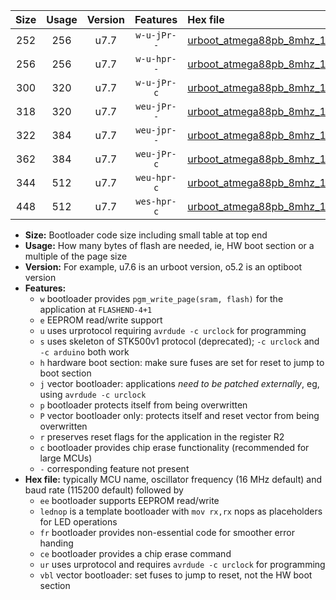 |Size|Usage|Version|Features|Hex file|
|:-:|:-:|:-:|:-:|:--|
|252|256|u7.7|`w-u-jPr--`|[urboot_atmega88pb_8mhz_19200bps_lednop_ur_vbl.hex](https://raw.githubusercontent.com/stefanrueger/urboot.hex/main/mcus/atmega88pb/fcpu_8mhz/19200_bps/urboot_atmega88pb_8mhz_19200bps_lednop_ur_vbl.hex)|
|256|256|u7.7|`w-u-hpr--`|[urboot_atmega88pb_8mhz_19200bps_lednop_fr_ur.hex](https://raw.githubusercontent.com/stefanrueger/urboot.hex/main/mcus/atmega88pb/fcpu_8mhz/19200_bps/urboot_atmega88pb_8mhz_19200bps_lednop_fr_ur.hex)|
|300|320|u7.7|`w-u-jPr-c`|[urboot_atmega88pb_8mhz_19200bps_lednop_fr_ce_ur_vbl.hex](https://raw.githubusercontent.com/stefanrueger/urboot.hex/main/mcus/atmega88pb/fcpu_8mhz/19200_bps/urboot_atmega88pb_8mhz_19200bps_lednop_fr_ce_ur_vbl.hex)|
|318|320|u7.7|`weu-jPr--`|[urboot_atmega88pb_8mhz_19200bps_ee_lednop_ur_vbl.hex](https://raw.githubusercontent.com/stefanrueger/urboot.hex/main/mcus/atmega88pb/fcpu_8mhz/19200_bps/urboot_atmega88pb_8mhz_19200bps_ee_lednop_ur_vbl.hex)|
|322|384|u7.7|`weu-jpr--`|[urboot_atmega88pb_8mhz_19200bps_ee_lednop_fr_ur_vbl.hex](https://raw.githubusercontent.com/stefanrueger/urboot.hex/main/mcus/atmega88pb/fcpu_8mhz/19200_bps/urboot_atmega88pb_8mhz_19200bps_ee_lednop_fr_ur_vbl.hex)|
|362|384|u7.7|`weu-jPr-c`|[urboot_atmega88pb_8mhz_19200bps_ee_lednop_fr_ce_ur_vbl.hex](https://raw.githubusercontent.com/stefanrueger/urboot.hex/main/mcus/atmega88pb/fcpu_8mhz/19200_bps/urboot_atmega88pb_8mhz_19200bps_ee_lednop_fr_ce_ur_vbl.hex)|
|344|512|u7.7|`weu-hpr-c`|[urboot_atmega88pb_8mhz_19200bps_ee_lednop_fr_ce_ur.hex](https://raw.githubusercontent.com/stefanrueger/urboot.hex/main/mcus/atmega88pb/fcpu_8mhz/19200_bps/urboot_atmega88pb_8mhz_19200bps_ee_lednop_fr_ce_ur.hex)|
|448|512|u7.7|`wes-hpr-c`|[urboot_atmega88pb_8mhz_19200bps_ee_lednop_fr_ce.hex](https://raw.githubusercontent.com/stefanrueger/urboot.hex/main/mcus/atmega88pb/fcpu_8mhz/19200_bps/urboot_atmega88pb_8mhz_19200bps_ee_lednop_fr_ce.hex)|

- **Size:** Bootloader code size including small table at top end
- **Usage:** How many bytes of flash are needed, ie, HW boot section or a multiple of the page size
- **Version:** For example, u7.6 is an urboot version, o5.2 is an optiboot version
- **Features:**
  + `w` bootloader provides `pgm_write_page(sram, flash)` for the application at `FLASHEND-4+1`
  + `e` EEPROM read/write support
  + `u` uses urprotocol requiring `avrdude -c urclock` for programming
  + `s` uses skeleton of STK500v1 protocol (deprecated); `-c urclock` and `-c arduino` both work
  + `h` hardware boot section: make sure fuses are set for reset to jump to boot section
  + `j` vector bootloader: applications *need to be patched externally*, eg, using `avrdude -c urclock`
  + `p` bootloader protects itself from being overwritten
  + `P` vector bootloader only: protects itself and reset vector from being overwritten
  + `r` preserves reset flags for the application in the register R2
  + `c` bootloader provides chip erase functionality (recommended for large MCUs)
  + `-` corresponding feature not present
- **Hex file:** typically MCU name, oscillator frequency (16 MHz default) and baud rate (115200 default) followed by
  + `ee` bootloader supports EEPROM read/write
  + `lednop` is a template bootloader with `mov rx,rx` nops as placeholders for LED operations
  + `fr` bootloader provides non-essential code for smoother error handing
  + `ce` bootloader provides a chip erase command
  + `ur` uses urprotocol and requires `avrdude -c urclock` for programming
  + `vbl` vector bootloader: set fuses to jump to reset, not the HW boot section
